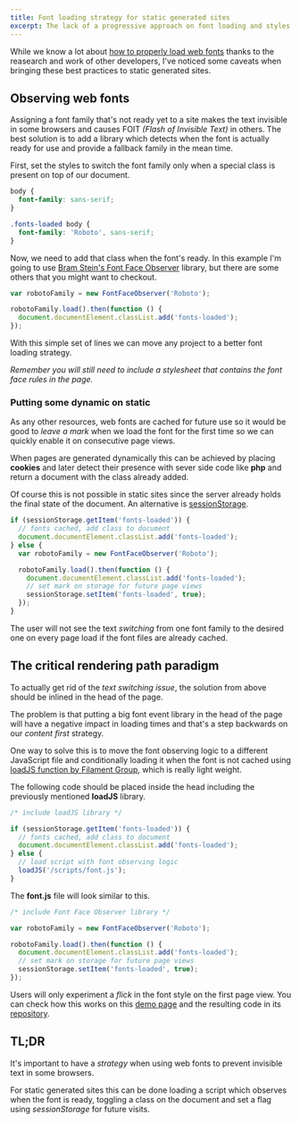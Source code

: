 ```yaml
---
title: Font loading strategy for static generated sites
excerpt: The lack of a progressive approach on font loading and styles can hide your content for a critical amount of time causing a negative experience for the user.
---
```


While we know a lot about [how to properly load web fonts][1] thanks to the reasearch and work of other developers, I've noticed some caveats when bringing these best practices to static generated sites.

## Observing web fonts

Assigning a font family that's not ready yet to a site makes the text invisible in some browsers and causes FOIT _(Flash of Invisible Text)_ in others. The best solution is to add a library which detects when the font is actually ready for use and provide a fallback family in the mean time.

First, set the styles to switch the font family only when a special class is present on top of our document.

```css
body {
  font-family: sans-serif;
}

.fonts-loaded body {
  font-family: 'Roboto', sans-serif;
}
```

Now, we need to add that class when the font's ready. In this example I'm going to use [Bram Stein's Font Face Observer][2] library, but there are some others that you might want to checkout.

```js
var robotoFamily = new FontFaceObserver('Roboto');

robotoFamily.load().then(function () {
  document.documentElement.classList.add('fonts-loaded');
});
```

With this simple set of lines we can move any project to a better font loading strategy.

_Remember you will still need to include a stylesheet that contains the font face rules in the page._

### Putting some dynamic on static

As any other resources, web fonts are cached for future use so it would be good to _leave a mark_ when we load the font for the first time so we can quickly enable it on consecutive page views.

When pages are generated dynamically this can be achieved by placing **cookies** and later detect their presence with sever side code like **php** and return a document with the class already added.

Of course this is not possible in static sites since the server already holds the final state of the document. An alternative is [sessionStorage][3].

```js
if (sessionStorage.getItem('fonts-loaded')) {
  // fonts cached, add class to document
  document.documentElement.classList.add('fonts-loaded');
} else {
  var robotoFamily = new FontFaceObserver('Roboto');

  robotoFamily.load().then(function () {
    document.documentElement.classList.add('fonts-loaded');
    // set mark on storage for future page views
    sessionStorage.setItem('fonts-loaded', true);
  });
}
```

The user will not see the text _switching_ from one font family to the desired one on every page load if the font files are already cached.

## The critical rendering path paradigm

To actually get rid of the _text switching issue_, the solution from above should be inlined in the head of the page.

The problem is that putting a big font event library in the head of the page will have a negative impact in loading times and that's a step backwards on our _content first_ strategy.

One way to solve this is to move the font observing logic to a different JavaScript file and conditionally loading it when the font is not cached using [loadJS function by Filament Group][4], which is really light weight.

The following code should be placed inside the head including the previously mentioned **loadJS** library.

```js
/* include loadJS library */

if (sessionStorage.getItem('fonts-loaded')) {
  // fonts cached, add class to document
  document.documentElement.classList.add('fonts-loaded');
} else {
  // load script with font observing logic
  loadJS('/scripts/font.js');
}
```

The **font.js** file will look similar to this.

```js
/* include Font Face Observer library */

var robotoFamily = new FontFaceObserver('Roboto');

robotoFamily.load().then(function () {
  document.documentElement.classList.add('fonts-loaded');
  // set mark on storage for future page views
  sessionStorage.setItem('fonts-loaded', true);
});
```

Users will only experiment a _flick_ in the font style on the first page view. You can check how this works on this [demo page][5] and the resulting code in its [repository][6].

## TL;DR

It's important to have a _strategy_ when using web fonts to prevent invisible text in some browsers.

For static generated sites this can be done loading a script which observes when the font is ready, toggling a class on the document and set a flag using _sessionStorage_ for future visits.

[1]: //www.filamentgroup.com/lab/font-events.html
[2]: //github.com/bramstein/fontfaceobserver
[3]: //developer.mozilla.org/es/docs/Web/API/Window/sessionStorage
[4]: //github.com/filamentgroup/loadJS
[5]: //jeremenichelli.github.io/font-strategy-static/
[6]: //github.com/jeremenichelli/font-strategy-static/
